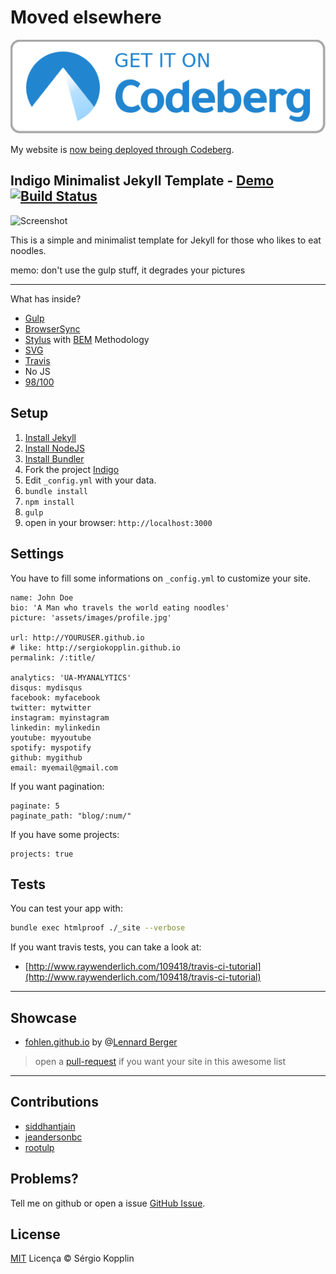 # Moved elsewhere

[![a get it on codeberg logo](codeberg.png)](https://codeberg.org/gedankenstuecke/pages-source)

My website is [now being deployed through Codeberg](https://codeberg.org/gedankenstuecke/pages-source).

## Indigo Minimalist Jekyll Template - [Demo](http://sergiokopplin.github.io/indigo/) [![Build Status](https://travis-ci.org/sergiokopplin/indigo.svg?branch=gh-pages)](https://travis-ci.org/sergiokopplin/indigo)

![Screenshot](https://raw.githubusercontent.com/sergiokopplin/indigo/gh-pages/screen-shot.png)

This is a simple and minimalist template for Jekyll for those who likes to eat noodles.

memo: don't use the gulp stuff, it degrades your pictures

---

What has inside?

- [Gulp](http://gulpjs.com/)
- [BrowserSync](https://www.browsersync.io/)
- [Stylus](http://stylus-lang.com/) with [BEM](http://getbem.com/) Methodology
- [SVG](https://www.w3.org/Graphics/SVG/)
- [Travis](https://travis-ci.org/)
- No JS
- [98/100](https://developers.google.com/speed/pagespeed/insights/?url=http%3A%2F%2Fsergiokopplin.github.io%2Findigo%2F)

## Setup

1. [Install Jekyll](http://jekyllrb.com)
2. [Install NodeJS](https://nodejs.org/)
3. [Install Bundler](http://bundler.io/)
4. Fork the project [Indigo](https://github.com/sergiokopplin/indigo/fork)
5. Edit `_config.yml` with your data.
6. `bundle install`
7. `npm install`
8. `gulp`
9. open in your browser: `http://localhost:3000`

## Settings

You have to fill some informations on `_config.yml` to customize your site.

```
name: John Doe
bio: 'A Man who travels the world eating noodles'
picture: 'assets/images/profile.jpg'

url: http://YOURUSER.github.io
# like: http://sergiokopplin.github.io
permalink: /:title/

analytics: 'UA-MYANALYTICS'
disqus: mydisqus
facebook: myfacebook
twitter: mytwitter
instagram: myinstagram
linkedin: mylinkedin
youtube: myyoutube
spotify: myspotify
github: mygithub
email: myemail@gmail.com
```

If you want pagination:
```
paginate: 5
paginate_path: "blog/:num/"
```

If you have some projects:
```
projects: true
```

## Tests

You can test your app with:

```bash
bundle exec htmlproof ./_site --verbose
````

If you want travis tests, you can take a look at:
- [http://www.raywenderlich.com/109418/travis-ci-tutorial](http://www.raywenderlich.com/109418/travis-ci-tutorial)

---

## Showcase

- [fohlen.github.io](http://fohlen.github.io/) by @[Lennard Berger](https://github.com/Fohlen)

> open a [pull-request](https://github.com/sergiokopplin/indigo/pulls) if you want your site in this awesome list

---

## Contributions

- [siddhantjain](https://github.com/siddhantjain)
- [jeandersonbc](https://github.com/jeandersonbc)
- [rootulp](https://github.com/rootulp)

## Problems?

Tell me on github or open a issue [GitHub Issue](https://github.com/sergiokopplin/indigo/issues/new).

## License

[MIT](http://kopplin.mit-license.org/) Licença © Sérgio Kopplin
